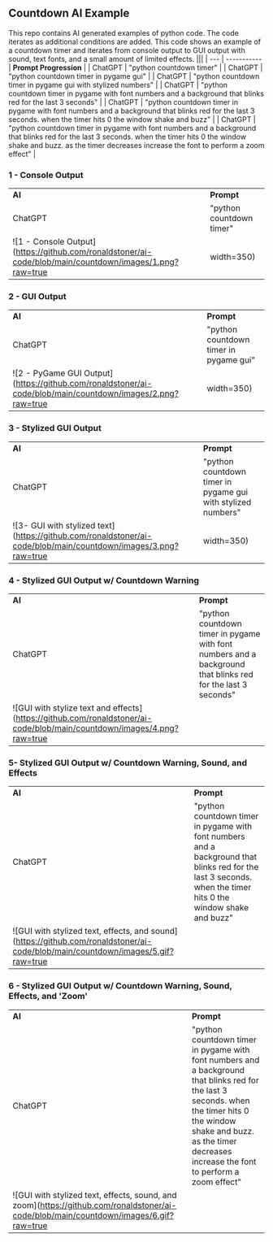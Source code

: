 
## Countdown AI Example
This repo contains AI generated examples of python code. The code iterates as additional conditions are added. This code shows an example of a countdown timer and iterates from console output to GUI output with sound, text fonts, and a small amount of limited effects. 
|||
| --- | ----------- |
 **Prompt Progression** |
| ChatGPT |  "python countdown timer" |
| ChatGPT |  "python countdown timer in pygame gui" |
| ChatGPT |  "python countdown timer in pygame gui with stylized numbers" |
| ChatGPT |  "python countdown timer in pygame with font numbers and a background that blinks red for the last 3 seconds" |
| ChatGPT |  "python countdown timer in pygame with font numbers and a background that blinks red for the last 3 seconds. when the timer hits 0 the window shake and buzz" |
| ChatGPT |  "python countdown timer in pygame with font numbers and a background that blinks red for the last 3 seconds. when the timer hits 0 the window shake and buzz. as the timer decreases increase the font to perform a zoom effect" |

### 1 - Console Output
|||
| --- | ----------- |
| **AI** | **Prompt** |
| ChatGPT |  "python countdown timer" |
![1 - Console Output](https://github.com/ronaldstoner/ai-code/blob/main/countdown/images/1.png?raw=true | width=350)

### 2 - GUI Output
|||
| --- | ----------- |
| **AI** | **Prompt** |
| ChatGPT |  "python countdown timer in pygame gui" |
![2 - PyGame GUI Output](https://github.com/ronaldstoner/ai-code/blob/main/countdown/images/2.png?raw=true | width=350)
### 3 - Stylized GUI Output
|||
| --- | ----------- |
| **AI** | **Prompt** |
| ChatGPT |  "python countdown timer in pygame gui with stylized numbers" |
![3- GUI with stylized text](https://github.com/ronaldstoner/ai-code/blob/main/countdown/images/3.png?raw=true | width=350)
### 4 - Stylized GUI Output w/ Countdown Warning
|||
| --- | ----------- |
| **AI** | **Prompt** |
| ChatGPT |  "python countdown timer in pygame with font numbers and a background that blinks red for the last 3 seconds" |
![GUI with stylize text and effects](https://github.com/ronaldstoner/ai-code/blob/main/countdown/images/4.png?raw=true | | width=350)

### 5- Stylized GUI Output w/ Countdown Warning, Sound, and Effects
|||
| --- | ----------- |
| **AI** | **Prompt** |
| ChatGPT |  "python countdown timer in pygame with font numbers and a background that blinks red for the last 3 seconds. when the timer hits 0 the window shake and buzz" |
![GUI with stylized text, effects, and sound](https://github.com/ronaldstoner/ai-code/blob/main/countdown/images/5.gif?raw=true | | width=350)

### 6 -  Stylized GUI Output w/ Countdown Warning, Sound, Effects, and 'Zoom'
|||
| --- | ----------- |
| **AI** | **Prompt** |
| ChatGPT |  "python countdown timer in pygame with font numbers and a background that blinks red for the last 3 seconds. when the timer hits 0 the window shake and buzz. as the timer decreases increase the font to perform a zoom effect" |
![GUI with stylized text, effects, sound, and zoom](https://github.com/ronaldstoner/ai-code/blob/main/countdown/images/6.gif?raw=true | | width=350)
